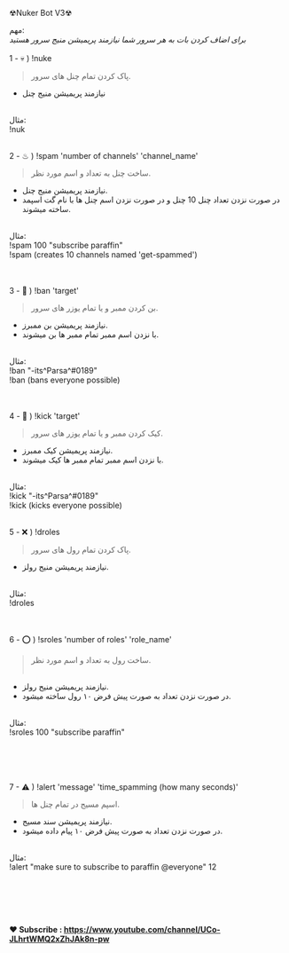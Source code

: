 ☢Nuker Bot V3☢

مهم:
<br>
*برای اضاف کردن بات به هر سرور شما نیازمند پریمیشن منیج سرور هستید*
<br><br>
1 - 💀 ) !nuke 
> پاک کردن تمام چنل های سرور.
- نیازمند پریمیشن منیج چنل
<br>
	مثال:<br>
!nuk
<br><br>

2 - ♨ ) !spam 'number of channels' 'channel_name'<br>
> ساخت چنل به تعداد و اسم مورد نظر.<br>
- نیازمند پریمیشن منیج چنل.<br>
- در صورت نزدن تعداد چنل 10 چنل و در صورت نزدن اسم چنل ها با نام گت اسپمد ساخته میشوند.<br>

<br>
	مثال:<br>
!spam 100 "subscribe paraffin"<br>
!spam (creates 10 channels named 'get-spammed')

<br><br>
3 - 🛑 ) !ban 'target'<br>
> بن کردن ممبر و یا تمام یوزر های سرور.<br>
- نیازمند پریمیشن بن ممبرز.<br>
- با نزدن اسم ممبر تمام ممبر ها بن میشوند.<br>

<br>
	مثال:<br>
!ban "-its^Parsa^#0189"<br>
!ban (bans everyone possible)

<br><br>
4 - 📛 ) !kick 'target'<br>
> کیک کردن ممبر  و یا تمام یوزر های سرور.<br>
- نیازمند پریمیشن کیک ممبرز.<br>
- با نزدن اسم ممبر تمام ممبر ها کیک میشوند.<br>
<br>
	مثال:<br>
!kick "-its^Parsa^#0189"<br>
!kick (kicks everyone possible)
<br><br>

5 - ❌ ) !droles
> پاک کردن تمام رول های سرور.<br>
- نیازمند پریمیشن منیج رولز.<br>

<br>
	مثال:<br>
!droles

<br><br>
6 - ⭕ ) !sroles 'number of roles' 'role_name'<br>
> ساخت رول به تعداد و اسم مورد نظر.<br><br>
- نیازمند پریمیشن منیج رولز.<br>
- در صورت نزدن تعداد به صورت پیش فرض ۱۰ رول ساخته میشود.<br>
<br>
	مثال:<br>
!sroles 100 "subscribe paraffin"<br>
<br><br><br><br>

7 - ⚠ ) !alert 'message' 'time_spamming (how many seconds)'<br>
> اسپم مسیج در تمام چنل ها.<br>
- نیازمند پریمیشن سند مسیج.<br>
- در صورت نزدن تعداد به صورت پیش فرض ۱۰ پیام داده میشود.<br>
<br>
	مثال:<br>
!alert "make sure to subscribe to paraffin @everyone" 12 <br>


<br><br><br><br>


**❤ Subscribe : https://www.youtube.com/channel/UCo-JLhrtWMQ2xZhJAk8n-pw**

